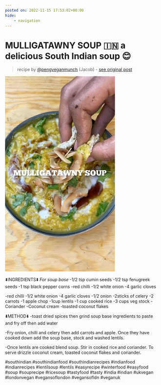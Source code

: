 ```yaml
---
posted on: 2022-11-15 17:53:02+00:00
hide:
    - navigation
---
```


# MULLIGATAWNY SOUP 🇮🇳 a delicious South Indian soup 😊  

> recipe by [@pengveganmunch](https://www.instagram.com/pengveganmunch/) 
(Jacob) - [see original post](https://instagram.com/p/Ck_YoK7qwSb)

![](../img/pengveganmunch_15-11-2022_1711.png)


⬇️INGREDIENTS⬇️
*For soup base*
-1/2 tsp cumin seeds 
-1/2 tsp fenugreek seeds
-1 tsp black pepper corns 
-red chilli
-1/2 white onion
-4 garlic cloves 

-red chilli
-1/2 white onion
-4 garlic cloves 
-1/2 onion 
-2sticks of celery 
-2 carrots 
-1 apple chop 
-1cup lentils 
-1 cup cooked rice
-3 cups veg stock
-Coriander
-Coconut cream
-toasted coconut flakes

⬇️METHOD⬇️
-toast dried spices then grind soup base ingredients to paste and fry off then add water 

-Fry onion, chilli and celery then add carrots and apple. Once they have cooked down add the soup base, stock and washed lentils. 

-Once lentils are cooked blend soup. Stir in cooked rice and coriander. To serve drizzle coconut cream, toasted coconut flakes and coriander.

\#southindian \#southindianfood \#southindianrecipes \#indianfood \#indianrecipes \#lentilsoup \#lentils \#easyrecipe \#winterfood \#easyfood \#soup \#souprecipe \#ricesoup \#tastyfood \#tasty \#india \#indian \#ukvegan \#londonvegan \#vegansoflondon \#vegansofldn \#veganuk 